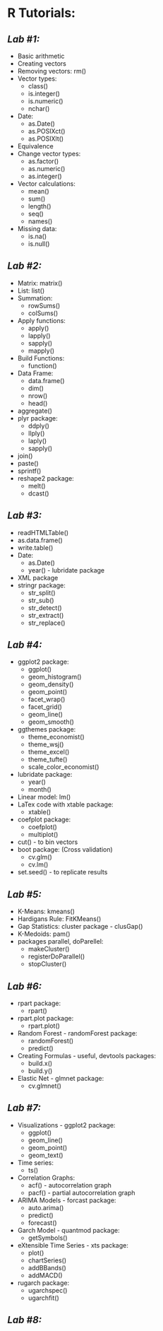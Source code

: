 # **R Tutorials:**

## *Lab #1:*

   * Basic arithmetic
   * Creating vectors
   * Removing vectors: rm()
   * Vector types:
      * class()
      * is.integer()
      * is.numeric()
      * nchar()
   * Date:
      * as.Date()
      * as.POSIXct()
      * as.POSIXlt()
   * Equivalence
   * Change vector types:
      * as.factor()
      * as.numeric()
      * as.integer()
   * Vector calculations:
      * mean()
      * sum()
      * length()
      * seq()
      * names()
   * Missing data:
      * is.na()
      * is.null()

## *Lab #2:*

   * Matrix: matrix()
   * List: list()
   * Summation:
      * rowSums()
      * colSums()
   * Apply functions:
      * apply()
      * lapply()
      * sapply()
      * mapply()
   * Build Functions:
      * function()
   * Data Frame: 
      * data.frame()
      * dim()
      * nrow()
      * head()
   * aggregate()
   * plyr package:
      * ddply()
      * llply()
      * laply()
      * sapply()
   * join()
   * paste()
   * sprintf()
   * reshape2 package:
      * melt()
      * dcast()

## *Lab #3:*

   * readHTMLTable()
   * as.data.frame()
   * write.table()
   * Date:
      * as.Date()
      * year() - lubridate package
   * XML package 
   * stringr package:
      * str_split()
      * str_sub()
      * str_detect()
      * str_extract()
      * str_replace()

## *Lab #4:*

   * ggplot2 package:
      * ggplot()
      * geom_histogram()
      * geom_density()
      * geom_point()
      * facet_wrap()
      * facet_grid()
      * geom_line()
      * geom_smooth()
   * ggthemes package:
      * theme_economist()
      * theme_wsj()
      * theme_excel()
      * theme_tufte()
      * scale_color_economist()
   * lubridate package:
      * year()
      * month()
   * Linear model: lm()
   * LaTex code with xtable package:
      * xtable()
   * coefplot package:
      * coefplot()
      * multiplot()
   * cut() - to bin vectors
   * boot package: (Cross validation)
      * cv.glm()
      * cv.lm()
   * set.seed() - to replicate results

## *Lab #5:*

   * K-Means: kmeans()
   * Hardigans Rule: FitKMeans()
   * Gap Statistics: cluster package - clusGap()
   * K-Medoids: pam()
   * packages parallel, doParellel:
      * makeCluster()
      * registerDoParallel()
      * stopCluster()

## *Lab #6:*

   * rpart package:
      * rpart()
   * rpart.plot package:
      * rpart.plot()
   * Random Forest - randomForest package: 
      * randomForest()
      * predict()
   * Creating Formulas - useful, devtools packages: 
      * build.x()
      * build.y()
   * Elastic Net - glmnet package: 
      * cv.glmnet()

## *Lab #7:*

   * Visualizations - ggplot2 package:
      * ggplot()
      * geom_line()
      * geom_point()
      * geom_text()
   * Time series:
      * ts()
   * Correlation Graphs:
      * acf() - autocorrelation graph
      * pacf() - partial autocorrelation graph
   * ARIMA Models - forcast package:
      * auto.arima()
      * predict()
      * forecast()
   * Garch Model - quantmod package:
      * getSymbols()
   * eXtensible Time Series - xts package:
      * plot()
      * chartSeries()
      * addBBands()
      * addMACD()
   * rugarch package:
      * ugarchspec()
      * ugarchfit()

## *Lab #8:*

